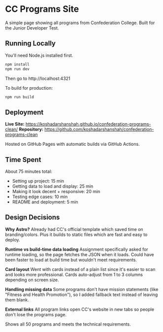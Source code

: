 # CC Programs Site

A simple page showing all programs from Confederation College. Built for the Junior Developer Test.

## Running Locally

You'll need Node.js installed first.

```bash
npm install
npm run dev
```

Then go to http://localhost:4321

To build for production:
```bash
npm run build
```

## Deployment

**Live Site:** https://koshadarshanshah.github.io/confederation-programs-clean/
**Repository:** https://github.com/koshadarshanshah/confederation-programs-clean

Hosted on GitHub Pages with automatic builds via GitHub Actions.

## Time Spent

About 75 minutes total:
- Setting up project: 15 min
- Getting data to load and display: 25 min  
- Making it look decent + responsive: 20 min
- Testing edge cases: 10 min
- README and deployment: 5 min

## Design Decisions

**Why Astro?**
Already had CC's official template which saved time on branding/colors. Plus it builds to static files which are fast and easy to deploy.

**Runtime vs build-time data loading**
Assignment specifically asked for runtime loading, so the page fetches the JSON when it loads. Could have been faster to load at build time but wouldn't meet requirements.

**Card layout**
Went with cards instead of a plain list since it's easier to scan and looks more professional. Cards auto-adjust from 1 to 3 columns depending on screen size.

**Handling missing data**
Some programs don't have mission statements (like "Fitness and Health Promotion"), so I added fallback text instead of leaving them blank.

**External links**
All program links open CC's website in new tabs so people don't lose the programs page.

Shows all 50 programs and meets the technical requirements.
